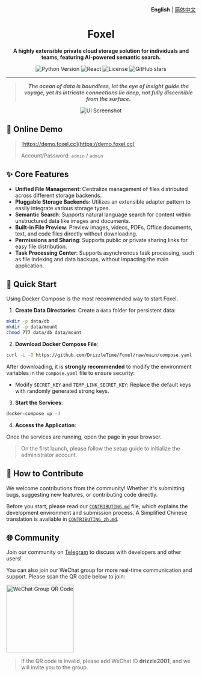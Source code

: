 <div align="right">
  <b>English</b> | <a href="./README_zh.md">简体中文</a>
</div>

<div align="center">

# Foxel

**A highly extensible private cloud storage solution for individuals and teams, featuring AI-powered semantic search.**

![Python Version](https://img.shields.io/badge/Python-3.13+-blue.svg)
![React](https://img.shields.io/badge/React-19.0-blue.svg)
![License](https://img.shields.io/badge/license-MIT-green.svg)
![GitHub stars](https://img.shields.io/github/stars/DrizzleTime/foxel?style=social)

---
  <blockquote>
    <em><strong>The ocean of data is boundless, let the eye of insight guide the voyage, yet its intricate connections lie deep, not fully discernible from the surface.</strong></em>
  </blockquote>
  <img src="https://foxel.cc/image/ad-min.png" alt="UI Screenshot">
</div>

## 👀 Online Demo

> [https://demo.foxel.cc](https://demo.foxel.cc)
>
> Account/Password: `admin` / `admin`

## ✨ Core Features

- **Unified File Management**: Centralize management of files distributed across different storage backends.
- **Pluggable Storage Backends**: Utilizes an extensible adapter pattern to easily integrate various storage types.
- **Semantic Search**: Supports natural language search for content within unstructured data like images and documents.
- **Built-in File Preview**: Preview images, videos, PDFs, Office documents, text, and code files directly without downloading.
- **Permissions and Sharing**: Supports public or private sharing links for easy file distribution.
- **Task Processing Center**: Supports asynchronous task processing, such as file indexing and data backups, without impacting the main application.

## 🚀 Quick Start

Using Docker Compose is the most recommended way to start Foxel.

1. **Create Data Directories**:
Create a `data` folder for persistent data:

```bash
mkdir -p data/db
mkdir -p data/mount
chmod 777 data/db data/mount
```

2. **Download Docker Compose File**:

  ```bash
  curl -L -O https://github.com/DrizzleTime/Foxel/raw/main/compose.yaml
  ```

  After downloading, it is **strongly recommended** to modify the environment variables in the `compose.yaml` file to ensure security:

- Modify `SECRET_KEY` and `TEMP_LINK_SECRET_KEY`: Replace the default keys with randomly generated strong keys.

3. **Start the Services**:

  ```bash
  docker-compose up -d
  ```

4. **Access the Application**:

  Once the services are running, open the page in your browser.

  > On the first launch, please follow the setup guide to initialize the administrator account.

## 🤝 How to Contribute

We welcome contributions from the community! Whether it's submitting bugs, suggesting new features, or contributing code directly.

Before you start, please read our [`CONTRIBUTING.md`](CONTRIBUTING.md) file, which explains the development environment and submission process. A Simplified Chinese translation is available in [`CONTRIBUTING_zh.md`](CONTRIBUTING_zh.md).

## 🌐 Community

Join our community on [Telegram](https://t.me/+thDsBfyqJxZkNTU1) to discuss with developers and other users!

You can also join our WeChat group for more real-time communication and support. Please scan the QR code below to join:

<img src="https://foxel.cc/image/wechat.png" alt="WeChat Group QR Code" width="180">

> If the QR code is invalid, please add WeChat ID **drizzle2001**, and we will invite you to the group.
